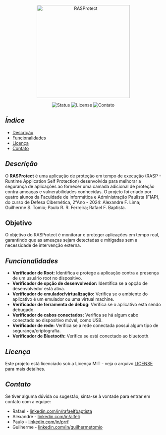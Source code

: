 <div align="center">
  <img src="https://github.com/user-attachments/assets/586beca2-9d53-406d-a38e-83c40ce8496c" alt="RASProtect" width="300"/>
</div>

<p align="center">
  <img src="https://img.shields.io/badge/Status-Em%20Progresso-yellow" alt="Status">
  <img src="https://img.shields.io/github/license/alexandre-lima-fiap/RASProtect" alt="License">
  <img src="https://img.shields.io/github/issues/alexandre-lima-fiap/RASProtect" alt="Contato">
</p>

## _Índice_
- [Descrição](#descrição)
- [Funcionalidades](#funcionalidades)
- [Licença](#licença)
- [Contato](#contato)


## _Descrição_

O **RASProtect** é uma aplicação de proteção em tempo de execução (RASP - Runtime Application Self Protection) desenvolvida para melhorar a segurança de aplicações ao fornecer uma camada adicional de proteção contra ameaças e vulnerabilidades conhecidas. O projeto foi criado por quatro alunos da Faculdade de Informática e Administração Paulista (FIAP), do curso de Defesa Cibernética, 2°Ano - 2024: Alexandre F. Lima; Guilherme S. Tomio; Paulo R. R. Ferreira; Rafael F. Baptista.
## Objetivo

O objetivo do RASProtect é monitorar e proteger aplicações em tempo real, garantindo que as ameaças sejam detectadas e mitigadas sem a necessidade de intervenção externa.

## _Funcionalidades_

- **Verificador de Root:** Identifica e protege a aplicação contra a presença de um usuário root no dispositivo.
- **Verificador de opção de desenvolvedor:** Identifica se a opção de desenvolvedor está ativa.
- **Verificador de emulador/virtualização:** Verifica se o ambiente do aplicativo é um emulador ou uma virtual machine.
- **Verificador de ferramenta de debug:** Verifica se o aplicativo está sendo debugado.
- **Verificador de cabos conectados:** Verifica se há algum cabo conectado ao dispositivo móvel, como USB.
- **Verificador de rede:** Verifica se a rede conectada possui algum tipo de segurança/criptografia.
- **Verificador de Bluetooth:** Verifica se está conectado ao bluetooth.

## _Licença_

Este projeto está licenciado sob a Licença MIT - veja o arquivo [LICENSE](LICENSE) para mais detalhes.

## _Contato_

Se tiver alguma dúvida ou sugestão, sinta-se à vontade para entrar em contato com a equipe:

- Rafael - [linkedin.com/in/rafaelfbaptista](https://linkedin.com/in/rafaelfbaptista)
- Alexandre - [linkedin.com/in/alfeli](https://linkedin.com/in/alfeli)
- Paulo - [linkedin.com/in/prrf](https://linkedin.com/in/prrf)
- Guilherme - [linkedin.com/in/guilhermetomio](https://linkedin.com/in/guilhermetomio)
